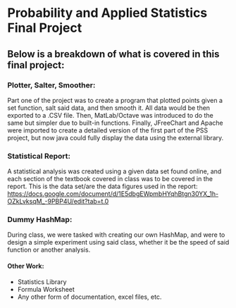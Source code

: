 # Probability and Applied Statistics Final Project
## Below is a breakdown of what is covered in this final project:

### Plotter, Salter, Smoother:
Part one of the project was to create a program that plotted points given a set function, salt said data, and then smooth it. All data would be then exported to a .CSV file.
Then, MatLab/Octave was introduced to do the same but simpler due to built-in functions.
Finally, JFreeChart and Apache were imported to create a detailed version of the first part of the PSS project, but now java could fully display the data using the external library.

### Statistical Report:
A statistical analysis was created using a given data set found online, and each section of the textbook covered in class was to be covered in the report.
This is the data set/are the data figures used in the report: https://docs.google.com/document/d/1E5dbgEWpmbHYqhBtgn30YX_1h-OZkLvksqM_-9PBP4U/edit?tab=t.0

### Dummy HashMap:
During class, we were tasked with creating our own HashMap, and were to design a simple experiment using said class, whether it be the speed of said function or another analysis.

#### Other Work:
- Statistics Library
- Formula Worksheet
- Any other form of documentation, excel files, etc.

